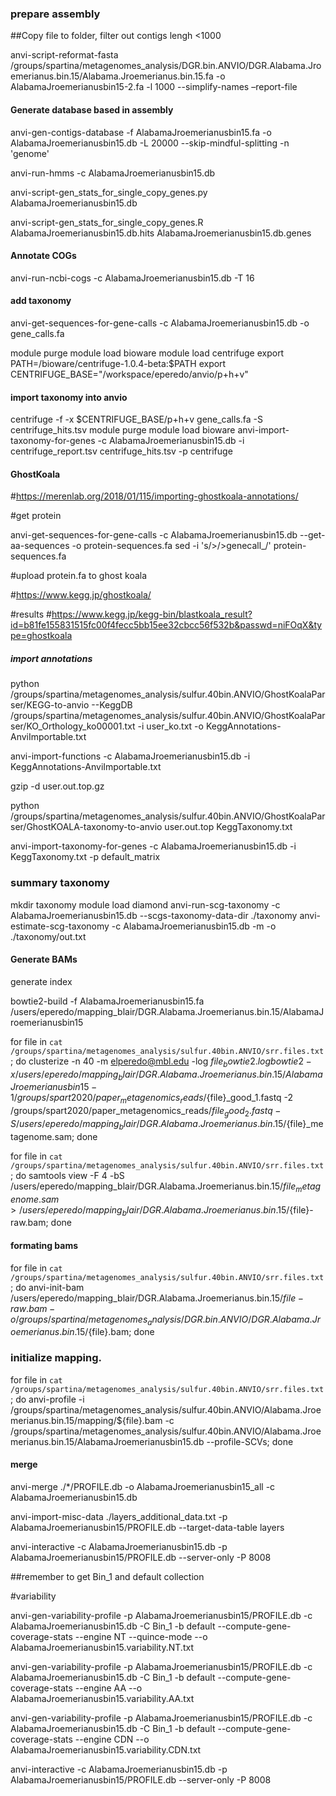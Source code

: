 ### prepare assembly
##Copy file to folder, filter out contigs lengh <1000

anvi-script-reformat-fasta /groups/spartina/metagenomes_analysis/DGR.bin.ANVIO/DGR.Alabama.Jroemerianus.bin.15/Alabama.Jroemerianus.bin.15.fa -o AlabamaJroemerianusbin15-2.fa -l 1000 --simplify-names  –report-file

#### Generate database based in assembly

anvi-gen-contigs-database -f AlabamaJroemerianusbin15.fa -o AlabamaJroemerianusbin15.db -L 20000 --skip-mindful-splitting -n 'genome'

anvi-run-hmms -c AlabamaJroemerianusbin15.db


anvi-script-gen_stats_for_single_copy_genes.py AlabamaJroemerianusbin15.db

anvi-script-gen_stats_for_single_copy_genes.R AlabamaJroemerianusbin15.db.hits AlabamaJroemerianusbin15.db.genes

#### Annotate COGs

anvi-run-ncbi-cogs -c AlabamaJroemerianusbin15.db -T 16


#### add taxonomy

anvi-get-sequences-for-gene-calls -c AlabamaJroemerianusbin15.db -o gene_calls.fa



module purge
module load bioware
module load centrifuge
export PATH=/bioware/centrifuge-1.0.4-beta:$PATH
export CENTRIFUGE_BASE="/workspace/eperedo/anvio/p+h+v"

#### import taxonomy into anvio

centrifuge -f -x $CENTRIFUGE_BASE/p+h+v gene_calls.fa -S centrifuge_hits.tsv
module purge
module load bioware
anvi-import-taxonomy-for-genes -c AlabamaJroemerianusbin15.db -i centrifuge_report.tsv centrifuge_hits.tsv -p centrifuge



#### GhostKoala
#https://merenlab.org/2018/01/115/importing-ghostkoala-annotations/

#get protein

anvi-get-sequences-for-gene-calls -c AlabamaJroemerianusbin15.db --get-aa-sequences   -o protein-sequences.fa
sed -i 's/>/>genecall_/' protein-sequences.fa

#upload protein.fa to ghost koala

#https://www.kegg.jp/ghostkoala/

#results
#https://www.kegg.jp/kegg-bin/blastkoala_result?id=b81fe155831515fc00f4fecc5bb15ee32cbcc56f532b&passwd=niFOqX&type=ghostkoala

##### import annotations

python /groups/spartina/metagenomes_analysis/sulfur.40bin.ANVIO/GhostKoalaParser/KEGG-to-anvio --KeggDB /groups/spartina/metagenomes_analysis/sulfur.40bin.ANVIO/GhostKoalaParser/KO_Orthology_ko00001.txt -i user_ko.txt -o KeggAnnotations-AnviImportable.txt


anvi-import-functions -c AlabamaJroemerianusbin15.db -i KeggAnnotations-AnviImportable.txt


gzip -d user.out.top.gz


python /groups/spartina/metagenomes_analysis/sulfur.40bin.ANVIO/GhostKoalaParser/GhostKOALA-taxonomy-to-anvio user.out.top KeggTaxonomy.txt

anvi-import-taxonomy-for-genes -c AlabamaJroemerianusbin15.db    -i KeggTaxonomy.txt  -p default_matrix


### summary taxonomy

mkdir taxonomy
module load diamond
anvi-run-scg-taxonomy -c AlabamaJroemerianusbin15.db --scgs-taxonomy-data-dir ./taxonomy
 anvi-estimate-scg-taxonomy -c AlabamaJroemerianusbin15.db -m -o ./taxonomy/out.txt




#### Generate BAMs
generate index

bowtie2-build -f AlabamaJroemerianusbin15.fa /users/eperedo/mapping_blair/DGR.Alabama.Jroemerianus.bin.15/AlabamaJroemerianusbin15


for file in `cat /groups/spartina/metagenomes_analysis/sulfur.40bin.ANVIO/srr.files.txt`; do clusterize -n 40 -m elperedo@mbl.edu  -log ${file}_bowtie2.log bowtie2 -x /users/eperedo/mapping_blair/DGR.Alabama.Jroemerianus.bin.15/AlabamaJroemerianusbin15 -1 /groups/spart2020/paper_metagenomics_reads/${file}_good_1.fastq -2 /groups/spart2020/paper_metagenomics_reads/${file}_good_2.fastq -S /users/eperedo/mapping_blair/DGR.Alabama.Jroemerianus.bin.15/${file}_metagenome.sam; done

for file in `cat /groups/spartina/metagenomes_analysis/sulfur.40bin.ANVIO/srr.files.txt`; do samtools view -F 4 -bS /users/eperedo/mapping_blair/DGR.Alabama.Jroemerianus.bin.15/${file}_metagenome.sam > /users/eperedo/mapping_blair/DGR.Alabama.Jroemerianus.bin.15/${file}-raw.bam; done


#### formating bams

for file in `cat /groups/spartina/metagenomes_analysis/sulfur.40bin.ANVIO/srr.files.txt`; do anvi-init-bam /users/eperedo/mapping_blair/DGR.Alabama.Jroemerianus.bin.15/${file}-raw.bam -o /groups/spartina/metagenomes_analysis/DGR.bin.ANVIO/DGR.Alabama.Jroemerianus.bin.15/${file}.bam; done


### initialize mapping.
for file in `cat /groups/spartina/metagenomes_analysis/sulfur.40bin.ANVIO/srr.files.txt`; do anvi-profile -i /groups/spartina/metagenomes_analysis/sulfur.40bin.ANVIO/Alabama.Jroemerianus.bin.15/mapping/${file}.bam -c /groups/spartina/metagenomes_analysis/sulfur.40bin.ANVIO/Alabama.Jroemerianus.bin.15/AlabamaJroemerianusbin15.db --profile-SCVs; done

#### merge

anvi-merge ./*/PROFILE.db  -o AlabamaJroemerianusbin15_all -c AlabamaJroemerianusbin15.db

anvi-import-misc-data ./layers_additional_data.txt -p AlabamaJroemerianusbin15/PROFILE.db   --target-data-table layers

anvi-interactive -c AlabamaJroemerianusbin15.db -p AlabamaJroemerianusbin15/PROFILE.db --server-only -P 8008

##remember to get Bin_1 and default collection

#variability

anvi-gen-variability-profile -p AlabamaJroemerianusbin15/PROFILE.db -c AlabamaJroemerianusbin15.db  -C Bin_1  -b default --compute-gene-coverage-stats --engine NT --quince-mode --o AlabamaJroemerianusbin15.variability.NT.txt

anvi-gen-variability-profile -p AlabamaJroemerianusbin15/PROFILE.db -c AlabamaJroemerianusbin15.db  -C Bin_1  -b default --compute-gene-coverage-stats --engine AA --o AlabamaJroemerianusbin15.variability.AA.txt

anvi-gen-variability-profile -p AlabamaJroemerianusbin15/PROFILE.db -c AlabamaJroemerianusbin15.db  -C Bin_1  -b default --compute-gene-coverage-stats --engine CDN --o AlabamaJroemerianusbin15.variability.CDN.txt


anvi-interactive -c AlabamaJroemerianusbin15.db -p AlabamaJroemerianusbin15/PROFILE.db --server-only -P 8008
